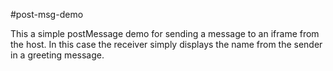 #post-msg-demo

This a simple postMessage demo for sending a message to an iframe from the host. In this case the receiver simply displays the name from the sender in a greeting message.

